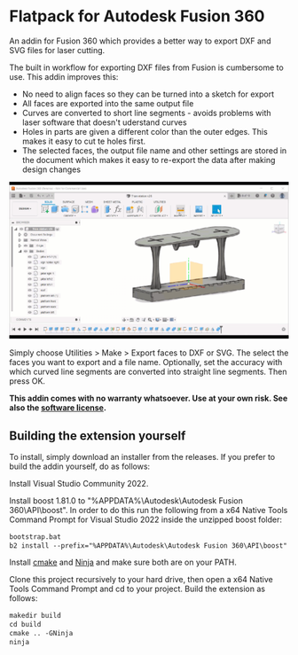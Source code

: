 # Flatpack for Autodesk Fusion 360
An addin for Fusion 360 which provides a better way to export DXF and SVG files for laser cutting.

The built in workflow for exporting DXF files from Fusion is cumbersome to use. This addin improves this:

  - No need to align faces so they can be turned into a sketch for export
  - All faces are exported into the same output file
  - Curves are converted to short line segments - avoids problems with laser software that doesn't uderstand curves
  - Holes in parts are given a different color than the outer edges. This makes it easy to cut te holes first.
  - The selected faces, the output file name and other settings are stored in the document which makes it easy to re-export the data after making design changes

![Demo](doc/demo.gif)

Simply choose Utilities > Make > Export faces to DXF or SVG. The select the faces you want to export and a file name. Optionally, set the accuracy with which curved line segments are converted into straight line segments. Then press OK.

**This addin comes with no warranty whatsoever. Use at your own risk. See also the [software license](MIT.txt).**

## Building the extension yourself
To install, simply download an installer from the releases. If you prefer to build the addin yourself, do as follows:

Install Visual Studio Community 2022.

Install boost 1.81.0 to "%APPDATA%\Autodesk\Autodesk Fusion 360\API\boost". In order to do this
run the following from a x64 Native Tools Command Prompt for Visual Studio 2022 inside the unzipped boost folder:

    bootstrap.bat
    b2 install --prefix="%APPDATA%\Autodesk\Autodesk Fusion 360\API\boost"

Install [cmake](https://cmake.org) and [Ninja](https://ninja-build.org/) and make sure both are on your PATH.

Clone this project recursively to your hard drive, then open a x64 Native Tools Command Prompt and cd to your project. Build the extension as follows:

    makedir build
    cd build
    cmake .. -GNinja
    ninja

